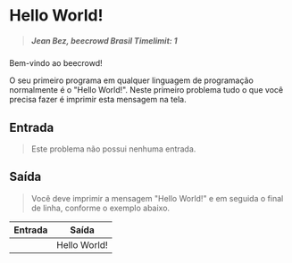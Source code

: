 # Hello World!

> ##### Jean Bez, beecrowd Brasil Timelimit: 1

Bem-vindo ao beecrowd!

O seu primeiro programa em qualquer linguagem de programação normalmente é o "Hello World!". Neste primeiro problema tudo o que você precisa fazer é imprimir esta mensagem na tela.

## Entrada

> Este problema não possui nenhuma entrada.

## Saída

> Você deve imprimir a mensagem "Hello World!" e em seguida o final de linha, conforme o exemplo abaixo.

Entrada   | Saída
--------- | ------
| | Hello World!